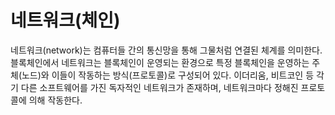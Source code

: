 # 네트워크(체인)

네트워크(network)는 컴퓨터들 간의 통신망을 통해 그물처럼 연결된 체계를 의미한다. 블록체인에서 네트워크는 블록체인이 운영되는 환경으로 특정 블록체인을 운영하는 주체(노드)와 이들이 작동하는 방식(프로토콜)로 구성되어 있다. 이더리움, 비트코인 등 각기 다른 소프트웨어를 가진 독자적인 네트워크가 존재하며, 네트워크마다 정해진 프로토콜에 의해 작동한다.

